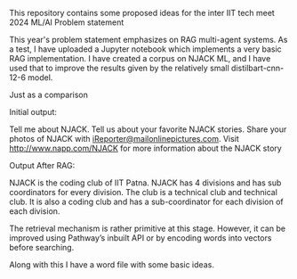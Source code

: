 This repository contains some proposed ideas for the inter IIT tech meet 2024 ML/AI Problem statement

This year's problem statement emphasizes on RAG multi-agent systems. As a test, I have uploaded a Jupyter notebook which implements a very basic RAG implementation. I have created a corpus on NJACK ML, and I have used that to improve the results given by the relatively small distilbart-cnn-12-6 model. 

Just as a comparison 

Initial output:

Tell me about NJACK. Tell us about your favorite NJACK stories. Share your photos of NJACK with iReporter@mailonlinepictures.com. Visit http://www.napp.com/NJACK for more information about the NJACK story

Output After RAG:

NJACK is the coding club of IIT Patna. NJACK has 4 divisions and has sub coordinators for every division. The club is a technical club and technical club. It is also a coding club and has a sub-coordinator for each division of each division.


The retrieval mechanism is rather primitive at this stage. However, it can be improved using Pathway’s inbuilt API or by encoding words into vectors before searching.

Along with this I have a word file with some basic ideas.
